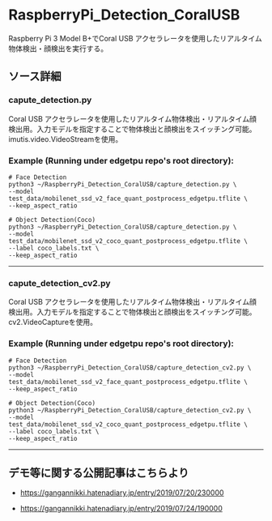 # RaspberryPi_Detection_CoralUSB
Raspberry Pi 3 Model B+でCoral USB アクセラレータを使用したリアルタイム物体検出・顔検出を実行する。


## ソース詳細
### capute_detection.py

Coral USB アクセラレータを使用したリアルタイム物体検出・リアルタイム顔検出用。入力モデルを指定することで物体検出と顔検出をスイッチング可能。
imutis.video.VideoStreamを使用。

### Example (Running under edgetpu repo's root directory):
    # Face Detection
    python3 ~/RaspberryPi_Detection_CoralUSB/capture_detection.py \
    --model test_data/mobilenet_ssd_v2_face_quant_postprocess_edgetpu.tflite \
    --keep_aspect_ratio

    # Object Detection(Coco)
    python3 ~/RaspberryPi_Detection_CoralUSB/capture_detection.py \
    --model test_data/mobilenet_ssd_v2_coco_quant_postprocess_edgetpu.tflite \
    --label coco_labels.txt \
    --keep_aspect_ratio

*** 

### capute_detection_cv2.py

Coral USB アクセラレータを使用したリアルタイム物体検出・リアルタイム顔検出用。入力モデルを指定することで物体検出と顔検出をスイッチング可能。
cv2.VideoCaptureを使用。

### Example (Running under edgetpu repo's root directory):
    # Face Detection
    python3 ~/RaspberryPi_Detection_CoralUSB/capture_detection_cv2.py \
    --model test_data/mobilenet_ssd_v2_face_quant_postprocess_edgetpu.tflite \
    --keep_aspect_ratio

    # Object Detection(Coco)
    python3 ~/RaspberryPi_Detection_CoralUSB/capture_detection_cv2.py \
    --model test_data/mobilenet_ssd_v2_coco_quant_postprocess_edgetpu.tflite \
    --label coco_labels.txt \
    --keep_aspect_ratio

***
## デモ等に関する公開記事はこちらより
- https://gangannikki.hatenadiary.jp/entry/2019/07/20/230000

- https://gangannikki.hatenadiary.jp/entry/2019/07/24/190000

